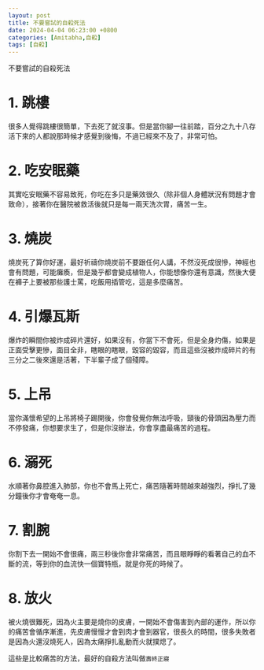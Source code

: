 ```yaml
---
layout: post
title: 不要嘗試的自殺死法
date: 2024-04-04 06:23:00 +0800
categories: [Amitabha,自殺]
tags: [自殺]
---
```


不要嘗試的自殺死法

# 1. 跳樓

很多人覺得跳樓很簡單，下去死了就沒事。但是當你腳一往前踏，百分之九十八存活下來的人都說那時候才感覺到後悔，不過已經來不及了，非常可怕。

# 2. 吃安眠藥

其實吃安眠藥不容易致死，你吃在多只是藥效很久（除非個人身體狀況有問題才會致命），接著你在醫院被救活後就只是每一兩天洗次胃，痛苦一生。

# 3. 燒炭

燒炭死了算你好運，最好祈禱你燒炭前不要跟任何人講，不然沒死成很慘，神經也會有問題，可能癱瘓，但是幾乎都會變成植物人，你能想像你還有意識，然後大便在褲子上要被那些護士罵，吃飯用插管吃，這是多麼痛苦。

# 4. 引爆瓦斯

爆炸的瞬間你被炸成碎片還好，如果沒有，你當下不會死，但是全身灼傷，如果是正面受擊更慘，面目全非，瞎眼的瞎眼，毀容的毀容，而且這些沒被炸成碎片的有三分之二後來還是活著，下半輩子成了個殘障。

# 5. 上吊

當你滿懷希望的上吊將椅子踢開後，你會發覺你無法呼吸，頸後的骨頭因為壓力而不停發痛，你想要求生了，但是你沒辦法，你會享盡最痛苦的過程。
 
# 6. 溺死

水順著你鼻腔進入肺部，你也不會馬上死亡，痛苦隨著時間越來越強烈，掙扎了幾分鐘後你才會奄奄一息。

# 7. 割腕

你割下去一開始不會很痛，兩三秒後你會非常痛苦，而且眼睜睜的看著自己的血不斷的流，等到你的血流快一個寶特瓶，就是你死的時候了。

# 8. 放火

被火燒很難死，因為火主要是燒你的皮膚，一開始不會傷害到內部的運作，所以你的痛苦會循序漸進，先皮膚慢慢才會到肉才會到器官，很長久的時間，很多失敗者是因為火還沒燒死人，因為太痛掙扎亂動而火就撲熄了。
        

這些是比較痛苦的方法，最好的自殺方法叫做`壽終正寢`